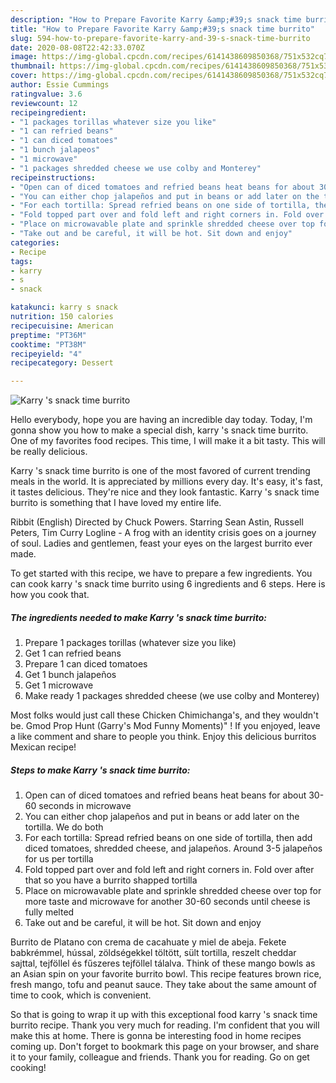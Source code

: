 ```yaml
---
description: "How to Prepare Favorite Karry &amp;#39;s snack time burrito"
title: "How to Prepare Favorite Karry &amp;#39;s snack time burrito"
slug: 594-how-to-prepare-favorite-karry-and-39-s-snack-time-burrito
date: 2020-08-08T22:42:33.070Z
image: https://img-global.cpcdn.com/recipes/6141438609850368/751x532cq70/karry-s-snack-time-burrito-recipe-main-photo.jpg
thumbnail: https://img-global.cpcdn.com/recipes/6141438609850368/751x532cq70/karry-s-snack-time-burrito-recipe-main-photo.jpg
cover: https://img-global.cpcdn.com/recipes/6141438609850368/751x532cq70/karry-s-snack-time-burrito-recipe-main-photo.jpg
author: Essie Cummings
ratingvalue: 3.6
reviewcount: 12
recipeingredient:
- "1 packages torillas whatever size you like"
- "1 can refried beans"
- "1 can diced tomatoes"
- "1 bunch jalapeos"
- "1 microwave"
- "1 packages shredded cheese we use colby and Monterey"
recipeinstructions:
- "Open can of diced tomatoes and refried beans heat beans for about 30-60 seconds in microwave"
- "You can either chop jalapeños and put in beans or add later on the tortilla. We do both"
- "For each tortilla: Spread refried beans on one side of tortilla, then add diced tomatoes, shredded cheese, and jalapeños. Around 3-5 jalapeños for us per tortilla"
- "Fold topped part over and fold left and right corners in. Fold over after that so you have a burrito shapped tortilla"
- "Place on microwavable plate and sprinkle shredded cheese over top for more taste and microwave for another 30-60 seconds until cheese is fully melted"
- "Take out and be careful, it will be hot. Sit down and enjoy"
categories:
- Recipe
tags:
- karry
- s
- snack

katakunci: karry s snack 
nutrition: 150 calories
recipecuisine: American
preptime: "PT36M"
cooktime: "PT38M"
recipeyield: "4"
recipecategory: Dessert

---
```



![Karry &#39;s snack time burrito](https://img-global.cpcdn.com/recipes/6141438609850368/751x532cq70/karry-s-snack-time-burrito-recipe-main-photo.jpg)

Hello everybody, hope you are having an incredible day today. Today, I'm gonna show you how to make a special dish, karry &#39;s snack time burrito. One of my favorites food recipes. This time, I will make it a bit tasty. This will be really delicious.

Karry &#39;s snack time burrito is one of the most favored of current trending meals in the world. It is appreciated by millions every day. It's easy, it's fast, it tastes delicious. They're nice and they look fantastic. Karry &#39;s snack time burrito is something that I have loved my entire life.

Ribbit (English) Directed by Chuck Powers. Starring Sean Astin, Russell Peters, Tim Curry Logline - A frog with an identity crisis goes on a journey of soul. Ladies and gentlemen, feast your eyes on the largest burrito ever made.


To get started with this recipe, we have to prepare a few ingredients. You can cook karry &#39;s snack time burrito using 6 ingredients and 6 steps. Here is how you cook that.

<!--inarticleads1-->

##### The ingredients needed to make Karry &#39;s snack time burrito:

1. Prepare 1 packages torillas (whatever size you like)
1. Get 1 can refried beans
1. Prepare 1 can diced tomatoes
1. Get 1 bunch jalapeños
1. Get 1 microwave
1. Make ready 1 packages shredded cheese (we use colby and Monterey)


Most folks would just call these Chicken Chimichanga&#39;s, and they wouldn&#39;t be. Gmod Prop Hunt (Garry&#39;s Mod Funny Moments)&#34; ! If you enjoyed, leave a like comment and share to people you think. Enjoy this delicious burritos Mexican recipe! 

<!--inarticleads2-->

##### Steps to make Karry &#39;s snack time burrito:

1. Open can of diced tomatoes and refried beans heat beans for about 30-60 seconds in microwave
1. You can either chop jalapeños and put in beans or add later on the tortilla. We do both
1. For each tortilla: Spread refried beans on one side of tortilla, then add diced tomatoes, shredded cheese, and jalapeños. Around 3-5 jalapeños for us per tortilla
1. Fold topped part over and fold left and right corners in. Fold over after that so you have a burrito shapped tortilla
1. Place on microwavable plate and sprinkle shredded cheese over top for more taste and microwave for another 30-60 seconds until cheese is fully melted
1. Take out and be careful, it will be hot. Sit down and enjoy


Burrito de Platano con crema de cacahuate y miel de abeja. Fekete babkrémmel, hússal, zöldségekkel töltött, sült tortilla, reszelt cheddar sajttal, tejföllel és fűszeres tejföllel tálalva. Think of these mango bowls as an Asian spin on your favorite burrito bowl. This recipe features brown rice, fresh mango, tofu and peanut sauce. They take about the same amount of time to cook, which is convenient. 

So that is going to wrap it up with this exceptional food karry &#39;s snack time burrito recipe. Thank you very much for reading. I'm confident that you will make this at home. There is gonna be interesting food in home recipes coming up. Don't forget to bookmark this page on your browser, and share it to your family, colleague and friends. Thank you for reading. Go on get cooking!
